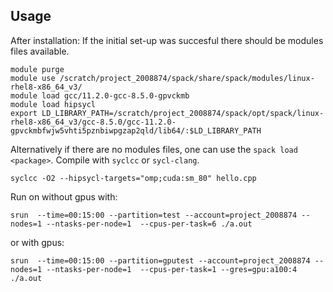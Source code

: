 ## Usage
After installation:
If the initial set-up was succesful there should be modules files available. 

```
module purge
module use /scratch/project_2008874/spack/share/spack/modules/linux-rhel8-x86_64_v3/
module load gcc/11.2.0-gcc-8.5.0-gpvckmb 
module load hipsycl
export LD_LIBRARY_PATH=/scratch/project_2008874/spack/opt/spack/linux-rhel8-x86_64_v3/gcc-8.5.0/gcc-11.2.0-gpvckmbfwjw5vhti5pznbiwpgzap2qld/lib64/:$LD_LIBRARY_PATH
```
Alternatively if there are no modules files, one can use the `spack load <package>`. 
Compile with `syclcc` or `sycl-clang`. 
```
syclcc -O2 --hipsycl-targets="omp;cuda:sm_80" hello.cpp
```
Run on without gpus  with:
```
srun  --time=00:15:00 --partition=test --account=project_2008874 --nodes=1 --ntasks-per-node=1  --cpus-per-task=6 ./a.out
```
or with gpus:
```
srun  --time=00:15:00 --partition=gputest --account=project_2008874 --nodes=1 --ntasks-per-node=1  --cpus-per-task=1 --gres=gpu:a100:4 ./a.out
```
